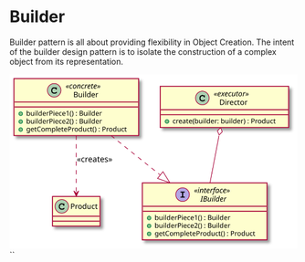 # Builder

Builder pattern is all about providing flexibility in Object Creation. The intent of the builder 
design pattern is to isolate the construction of a complex object from its representation.

![builder](../../../../../resources/img/builder.svg)
``


